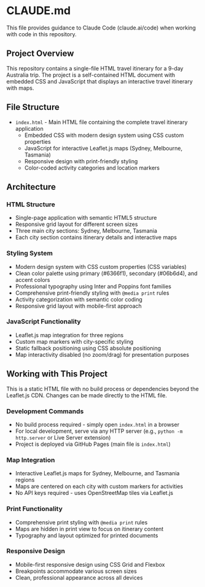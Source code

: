 # CLAUDE.md

This file provides guidance to Claude Code (claude.ai/code) when working with code in this repository.

## Project Overview

This repository contains a single-file HTML travel itinerary for a 9-day Australia trip. The project is a self-contained HTML document with embedded CSS and JavaScript that displays an interactive travel itinerary with maps.

## File Structure

- `index.html` - Main HTML file containing the complete travel itinerary application
  - Embedded CSS with modern design system using CSS custom properties
  - JavaScript for interactive Leaflet.js maps (Sydney, Melbourne, Tasmania)
  - Responsive design with print-friendly styling
  - Color-coded activity categories and location markers

## Architecture

### HTML Structure
- Single-page application with semantic HTML5 structure
- Responsive grid layout for different screen sizes
- Three main city sections: Sydney, Melbourne, Tasmania
- Each city section contains itinerary details and interactive maps

### Styling System
- Modern design system with CSS custom properties (CSS variables)
- Clean color palette using primary (#6366f1), secondary (#06b6d4), and accent colors
- Professional typography using Inter and Poppins font families
- Comprehensive print-friendly styling with `@media print` rules
- Activity categorization with semantic color coding
- Responsive grid layout with mobile-first approach

### JavaScript Functionality
- Leaflet.js map integration for three regions
- Custom map markers with city-specific styling
- Static fallback positioning using CSS absolute positioning
- Map interactivity disabled (no zoom/drag) for presentation purposes

## Working with This Project

This is a static HTML file with no build process or dependencies beyond the Leaflet.js CDN. Changes can be made directly to the HTML file.

### Development Commands
- No build process required - simply open `index.html` in a browser
- For local development, serve via any HTTP server (e.g., `python -m http.server` or Live Server extension)
- Project is deployed via GitHub Pages (main file is `index.html`)

### Map Integration
- Interactive Leaflet.js maps for Sydney, Melbourne, and Tasmania regions
- Maps are centered on each city with custom markers for activities
- No API keys required - uses OpenStreetMap tiles via Leaflet.js

### Print Functionality
- Comprehensive print styling with `@media print` rules
- Maps are hidden in print view to focus on itinerary content
- Typography and layout optimized for printed documents

### Responsive Design
- Mobile-first responsive design using CSS Grid and Flexbox
- Breakpoints accommodate various screen sizes
- Clean, professional appearance across all devices